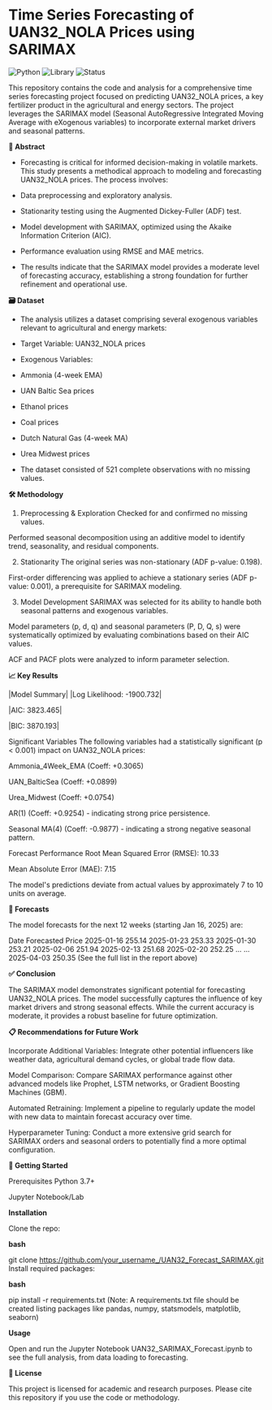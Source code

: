 # Time Series Forecasting of UAN32_NOLA Prices using SARIMAX

![Python](https://img.shields.io/badge/Python-3.7%2B-blue)
![Library](https://img.shields.io/badge/Library-statsmodels-orange)
![Status](https://img.shields.io/badge/Status-Complete-success)

This repository contains the code and analysis for a comprehensive time series forecasting project focused on predicting UAN32_NOLA prices, a key fertilizer product in the agricultural and energy sectors. The project leverages the SARIMAX model (Seasonal AutoRegressive Integrated Moving Average with eXogenous variables) to incorporate external market drivers and seasonal patterns.

**📖 Abstract**

- Forecasting is critical for informed decision-making in volatile markets. This study presents a methodical approach to modeling and forecasting UAN32_NOLA prices. The process involves:

- Data preprocessing and exploratory analysis.

- Stationarity testing using the Augmented Dickey-Fuller (ADF) test.

- Model development with SARIMAX, optimized using the Akaike Information Criterion (AIC).

- Performance evaluation using RMSE and MAE metrics.

- The results indicate that the SARIMAX model provides a moderate level of forecasting accuracy, establishing a strong foundation for further refinement and operational use.

**🗃️ Dataset**

- The analysis utilizes a dataset comprising several exogenous variables relevant to agricultural and energy markets:

- Target Variable: UAN32_NOLA prices

- Exogenous Variables:

- Ammonia (4-week EMA)

- UAN Baltic Sea prices

- Ethanol prices

- Coal prices

- Dutch Natural Gas (4-week MA)

- Urea Midwest prices

- The dataset consisted of 521 complete observations with no missing values.

**🛠️ Methodology**

1. Preprocessing & Exploration
Checked for and confirmed no missing values.

Performed seasonal decomposition using an additive model to identify trend, seasonality, and residual components.

2. Stationarity
The original series was non-stationary (ADF p-value: 0.198).

First-order differencing was applied to achieve a stationary series (ADF p-value: 0.001), a prerequisite for SARIMAX modeling.

3. Model Development
SARIMAX was selected for its ability to handle both seasonal patterns and exogenous variables.

Model parameters (p, d, q) and seasonal parameters (P, D, Q, s) were systematically optimized by evaluating combinations based on their AIC values.

ACF and PACF plots were analyzed to inform parameter selection.

**📈 Key Results**

|Model Summary|
|Log Likelihood: -1900.732|

|AIC: 3823.465|

|BIC: 3870.193|

Significant Variables
The following variables had a statistically significant (p < 0.001) impact on UAN32_NOLA prices:

Ammonia_4Week_EMA (Coeff: +0.3065)

UAN_BalticSea (Coeff: +0.0899)

Urea_Midwest (Coeff: +0.0754)

AR(1) (Coeff: +0.9254) - indicating strong price persistence.

Seasonal MA(4) (Coeff: -0.9877) - indicating a strong negative seasonal pattern.

Forecast Performance
Root Mean Squared Error (RMSE): 10.33

Mean Absolute Error (MAE): 7.15

The model's predictions deviate from actual values by approximately 7 to 10 units on average.

**🔮 Forecasts**

The model forecasts for the next 12 weeks (starting Jan 16, 2025) are:

Date	Forecasted Price
2025-01-16	255.14
2025-01-23	253.33
2025-01-30	253.21
2025-02-06	251.94
2025-02-13	251.68
2025-02-20	252.25
...	...
2025-04-03	250.35
(See the full list in the report above)

**✅ Conclusion**

The SARIMAX model demonstrates significant potential for forecasting UAN32_NOLA prices. The model successfully captures the influence of key market drivers and strong seasonal effects. While the current accuracy is moderate, it provides a robust baseline for future optimization.

**📋 Recommendations for Future Work**

Incorporate Additional Variables: Integrate other potential influencers like weather data, agricultural demand cycles, or global trade flow data.

Model Comparison: Compare SARIMAX performance against other advanced models like Prophet, LSTM networks, or Gradient Boosting Machines (GBM).

Automated Retraining: Implement a pipeline to regularly update the model with new data to maintain forecast accuracy over time.

Hyperparameter Tuning: Conduct a more extensive grid search for SARIMAX orders and seasonal orders to potentially find a more optimal configuration.

**🚀 Getting Started**

Prerequisites
Python 3.7+

Jupyter Notebook/Lab

**Installation**

Clone the repo:

**bash**

git clone https://github.com/your_username_/UAN32_Forecast_SARIMAX.git
Install required packages:

**bash**

pip install -r requirements.txt
(Note: A requirements.txt file should be created listing packages like pandas, numpy, statsmodels, matplotlib, seaborn)

**Usage**

Open and run the Jupyter Notebook UAN32_SARIMAX_Forecast.ipynb to see the full analysis, from data loading to forecasting.

**📄 License**

This project is licensed for academic and research purposes. Please cite this repository if you use the code or methodology.
